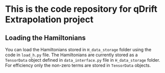 # This is the code repository for qDrift Extrapolation project

## Loading the Hamiltonians
You can load the Hamiltonians stored in `H_data_storage` folder using the code in `load_h.py` file.
The Hamiltonians are currently stored as a `TensorData` object defined in `data_interface.py` file in `H_data_storage` folder.
For efficiency only the non-zero terms are stored in `TensorData` objects. 
